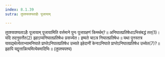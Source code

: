 ```yaml
---
index: 8.1.39
sutra: तुपश्यपश्यताहैः पूजायाम्

---
```

 तुपश्यपश्यताऽहैः पूजायाम् पूजायामिति वर्त्तमाने पुनः पूजाग्रहणं किमर्थम्?॥ अनिघातप्रतिषेधाऽभिसंबद्धं तत्(1)। यदि तदनुवर्त्तेत(2) इहाऽप्यनिघातप्रतिषेधः प्रसज्येत। इष्यते चाऽत्र निघातप्रतिषेधः॥ यथा पुनस्तत्र यावद्यथेत्येताभ्यामनिघाते प्राप्तेऽनिपातप्रतिषेध उच्यते इहेदानीं केनाऽनिघाते प्राप्तेऽनिघातप्रतिषेध उच्येत(7)?॥ इहापि यद्वृत्तान्नित्यमित्येवमादिभिः॥ (तुपश्यपश्य) 